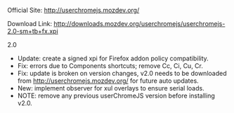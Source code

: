 Official Site: http://userchromejs.mozdev.org/

Download Link: http://downloads.mozdev.org/userchromejs/userchromejs-2.0-sm+tb+fx.xpi

2.0

- Update: create a signed xpi for Firefox addon policy compatibility.
- Fix: errors due to Components shortcuts; remove Cc, Ci, Cu, Cr.
- Fix: update is broken on version changes, v2.0 needs to be downloaded from http://userchromejs.mozdev.org/ for future auto updates.
- New: implement observer for xul overlays to ensure serial loads.
- NOTE: remove any previous userChromeJS version before installing v2.0.
